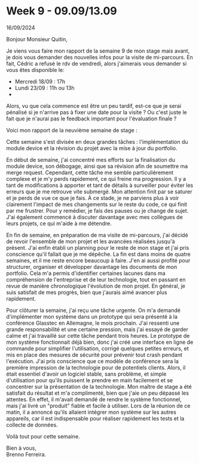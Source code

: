 # Week 9 - 09.09/13.09

16/09/2024

Bonjour Monsieur Quitin,

Je viens vous faire mon rapport de la semaine 9 de mon stage mais avant, je dois vous demander des nouvelles infos pour la visite de mi-parcours. En fait, Cédric a refusé le rdv de vendredi, alors j'aimerais vous demander si vous êtes disponible le:

- Mercredi 18/09 : 17h
- Lundi 23/09 : 11h ou 13h
- 
Alors, vu que cela commence est être un peu tardif, est-ce que je serai pénalisé si je n'arrive pas à fixer une date pour la visite ? Ou c'est juste le fait que je n'aurai pas le feedback important pour l'évaluation finale ?

Voici mon rapport de la neuvième semaine de stage :

Cette semaine s'est divisée en deux grandes tâches : l'implémentation du module device et la révision du projet avec la mise à jour du portfolio.

En début de semaine, j'ai concentré mes efforts sur la finalisation du module device, son débogage, ainsi que sa révision afin de soumettre ma merge request. Cependant, cette tâche me semble particulièrement complexe et je m'y perds rapidement, ce qui freine ma progression. Il y a tant de modifications à apporter et tant de détails à surveiller pour éviter les erreurs que je me retrouve vite submergé. Mon attention finit par se saturer et je perds de vue ce que je fais. À ce stade, je ne parviens plus à voir clairement l'impact de mes changements sur le reste du code, ce qui finit par me frustrer. Pour y remédier, je fais des pauses ou je change de sujet. J'ai également commencé à discuter davantage avec mes collègues de leurs projets, ce qui m'aide à me détendre.

En fin de semaine, en préparation de ma visite de mi-parcours, j'ai décidé de revoir l'ensemble de mon projet et les avancées réalisées jusqu'à présent. J'ai enfin établi un planning pour le reste de mon stage et j'ai pris conscience qu'il fallait que je me dépêche. La fin est dans moins de quatre semaines, et il me reste encore beaucoup à faire. J'en ai aussi profité pour structurer, organiser et développer davantage les documents de mon portfolio. Cela m'a permis d'identifier certaines lacunes dans ma compréhension de l'entreprise et de leur technologie, tout en passant en revue de manière chronologique l'évolution de mon projet. En général, je suis satisfait de mes progrès, bien que j'aurais aimé avancer plus rapidement.

Pour clôturer la semaine, j'ai reçu une tâche urgente. On m'a demandé d'implémenter mon système dans un prototype qui sera présenté à la conférence Glasstec en Allemagne, le mois prochain. J'ai ressenti une grande responsabilité et une certaine pression, mais j'ai essayé de garder calme et j'ai travaillé sur cette tâche pendant trois heures. Le prototype de mon système fonctionnait déjà bien, donc j'ai créé une interface en ligne de commande pour simplifier l'utilisation, corrigé quelques petites erreurs, et mis en place des mesures de sécurité pour prévenir tout crash pendant l'exécution. J'ai pris conscience que ce modèle de conférence sera la première impression de la technologie pour de potentiels clients. Alors, il était essentiel d'avoir un logiciel stable, sans problème, et simple d'utilisation pour qu'ils puissent le prendre en main facilement et se concentrer sur la présentation de la technologie. Mon maître de stage a été satisfait du résultat et m'a complimenté, bien que j'aie un peu dépassé les attentes. En effet, il m'avait demandé de rendre le système fonctionnel, mais j'ai livré un "produit" fiable et facile à utiliser. Lors de la réunion de ce matin, il a annoncé qu'ils allaient intégrer mon système sur les autres appareils, car il est indispensable pour réaliser rapidement les tests et la collecte de données.

Voilà tout pour cette semaine.

Bien à vous,  
Brenno Ferreira.

